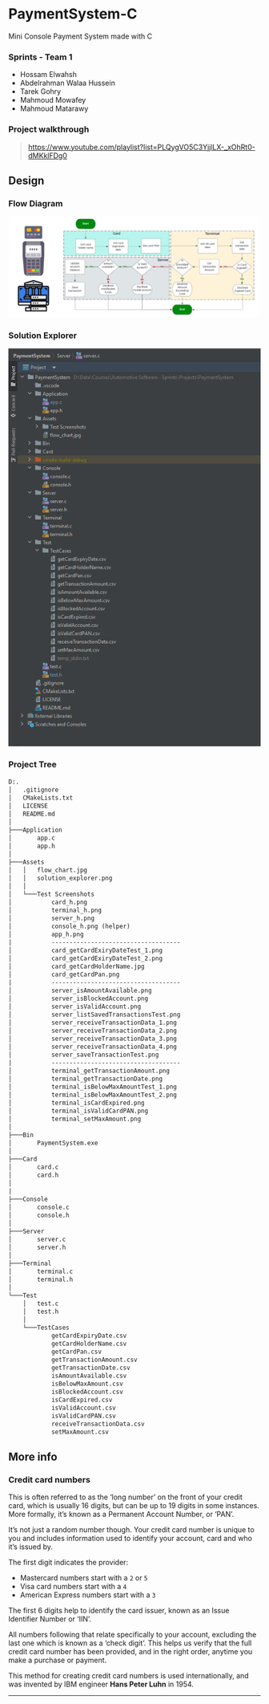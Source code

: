 # PaymentSystem-C
Mini Console Payment System made with C


### Sprints - Team 1
- Hossam Elwahsh
- Abdelrahman Walaa Hussein
- Tarek Gohry
- Mahmoud Mowafey
- Mahmoud Matarawy

### Project walkthrough
> https://www.youtube.com/playlist?list=PLQygVO5C3YjjlLX-_xOhRt0-dMKklFDg0

## Design
### Flow Diagram
![flow](Assets/flow_chart.jpg)

### Solution Explorer
![soln_Explroer](Assets/solution_explorer.png)

### Project Tree
```
D:.
│   .gitignore
│   CMakeLists.txt
│   LICENSE
│   README.md
│
├───Application
│       app.c
│       app.h
│
├───Assets
│   │   flow_chart.jpg
│   │   solution_explorer.png
│   │
│   └───Test Screenshots
│           card_h.png
│           terminal_h.png
│           server_h.png
│           console_h.png (helper)
│           app_h.png
|           ------------------------------------
│           card_getCardExiryDateTest_1.png
│           card_getCardExiryDateTest_2.png
│           card_getCardHolderName.jpg
│           card_getCardPan.png
|           ------------------------------------
│           server_isAmountAvailable.png
│           server_isBlockedAccount.png
│           server_isValidAccount.png
│           server_listSavedTransactionsTest.png
│           server_receiveTransactionData_1.png
│           server_receiveTransactionData_2.png
│           server_receiveTransactionData_3.png
│           server_receiveTransactionData_4.png
│           server_saveTransactionTest.png
|           ------------------------------------
│           terminal_getTransactionAmount.png
│           terminal_getTransactionDate.png
│           terminal_isBelowMaxAmountTest_1.png
│           terminal_isBelowMaxAmountTest_2.png
│           terminal_isCardExpired.png
│           terminal_isValidCardPAN.png
│           terminal_setMaxAmount.png
│
├───Bin
│       PaymentSystem.exe
│
├───Card
│       card.c
│       card.h
│
|
├───Console
│       console.c
│       console.h
│
├───Server
│       server.c
│       server.h
│
├───Terminal
│       terminal.c
│       terminal.h
│
└───Test
    │   test.c
    │   test.h
    │
    └───TestCases
            getCardExpiryDate.csv
            getCardHolderName.csv
            getCardPan.csv
            getTransactionAmount.csv
            getTransactionDate.csv
            isAmountAvailable.csv
            isBelowMaxAmount.csv
            isBlockedAccount.csv
            isCardExpired.csv
            isValidAccount.csv
            isValidCardPAN.csv
            receiveTransactionData.csv
            setMaxAmount.csv

```

## More info

### Credit card numbers
This is often referred to as the ‘long number’ on the front of your credit card, which is usually 16 digits, 
but can be up to 19 digits in some instances. More formally, it’s known as a Permanent Account Number, or ‘PAN’.

It’s not just a random number though. Your credit card number is unique to you and includes information
used to identify your account, card and who it’s issued by.

The first digit indicates the provider:

- Mastercard numbers start with a `2` or `5`
- Visa card numbers start with a `4`
- American Express numbers start with a `3`

The first 6 digits help to identify the card issuer, known as an Issue Identifier Number or ‘IIN’.

All numbers following that relate specifically to your account,
excluding the last one which is known as a ‘check digit’. 
This helps us verify that the full credit card number has been provided, and in the right order, 
anytime you make a purchase or payment.

This method for creating credit card numbers is used internationally, 
and was invented by IBM engineer **Hans Peter Luhn** in 1954.

---